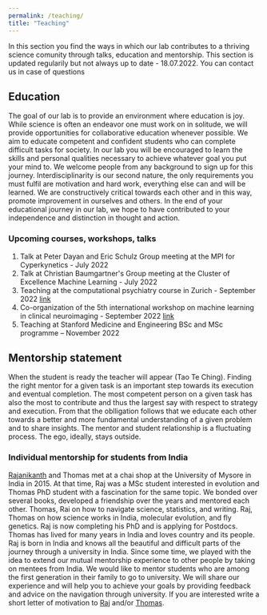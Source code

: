 ```yaml
---
permalink: /teaching/
title: "Teaching"
---
```

In this section you find the ways in which our lab contributes to a thriving science comunity through talks, education and mentorship. This section is updated regularily but not always up to date - 18.07.2022. You can contact us in case of questions 

## Education 

The goal of our lab is to provide an environment where education is joy. While science is often an endeavor one must work on in solitude, we will provide opportunities for collaborative education whenever possible. We aim to educate competent and confident students who can complete difficult tasks for society. In our lab you will be encouraged to learn the skills and personal qualities necessary to achieve whatever goal you put your mind to. We welcome people from any background to sign up for this journey. Interdisciplinarity is our second nature, the only requirements you must fulfil are motivation and hard work, everything else can and will be learned. We are constructively critical towards each other and in this way, promote improvement in ourselves and others. In the end of your educational journey in our lab, we hope to have contributed to your independence and distinction in thought and action.

### Upcoming courses, workshops, talks
1) Talk at Peter Dayan and Eric Schulz Group meeting at the MPI for Cyperkynetics - July 2022
2) Talk at Christian Baumgartner's Group meeting at the Cluster of Excellence Machine Learning - July 2022
3) Teaching at the computational psychiatry course in Zurich - September 2022 [link](https://www.translationalneuromodeling.org/cpcourse/)
4) Co-organization of the 5th international workshop on machine learning in clinical neuroimaging - September 2022 [link](https://mlcnws.com)
5) Teaching at Stanford Medicine and Engineering BSc and MSc programme – November 2022

## Mentorship statement
When the student is ready the teacher will appear (Tao Te Ching). Finding the right mentor for a given task is an important step towards its execution and eventual completion. The most competent person on a given task has also the most to contribute and thus the largest say with respect to strategy and execution. From that the oblligation follows that we educate each other towards a better and more fundamental understanding of a given problem and to share insights. The mentor and student relationship is a fluctuating process. The ego, ideally, stays outside.

### Individual mentorship for students from India

[Rajanikanth](https://www.evolutionguy.net) and Thomas met at a chai shop at the University of Mysore in India in 2015. At that time, Raj was a MSc student interested in evolution and Thomas PhD student with a fascination for the same topic. We bonded over several books, developed a friendship over the years and mentored each other. Thomas, Rai on how to navigate science, statistics, and writing. Raj, Thomas on how science works in India, molecular evolution, and fly genetics. Raj is now completing his PhD and is applying for Postdocs. Thomas has lived for many years in India and loves country and its people. Raj is born in India and knows all the beautiful and difficult parts of the journey through a university in India. Since some time, we played with the idea to extend our mutual mentorship experience to other people by taking on mentees from India. We would like to mentor students who are among the first generation in their family to go to university. We will share our experience and will help you to achieve your goals by providing feedback and advice on the navigation through university. If you are interested write a short letter of motivation to [Raj](mailto:rajanikanth.cnayak@gmail.com) and/or [Thomas](mailto:dr.thomas.wolfers@gmail.com).


